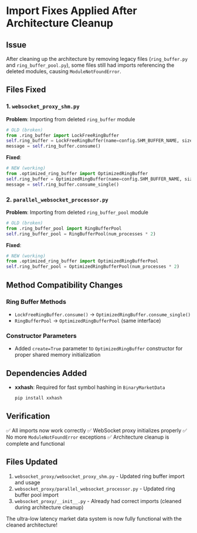 # Import Fixes Applied After Architecture Cleanup

## Issue
After cleaning up the architecture by removing legacy files (`ring_buffer.py` and `ring_buffer_pool.py`), some files still had imports referencing the deleted modules, causing `ModuleNotFoundError`.

## Files Fixed

### 1. `websocket_proxy_shm.py`
**Problem**: Importing from deleted `ring_buffer` module
```python
# OLD (broken)
from .ring_buffer import LockFreeRingBuffer
self.ring_buffer = LockFreeRingBuffer(name=config.SHM_BUFFER_NAME, size=config.SHM_BUFFER_SIZE)
message = self.ring_buffer.consume()
```

**Fixed**:
```python
# NEW (working)
from .optimized_ring_buffer import OptimizedRingBuffer
self.ring_buffer = OptimizedRingBuffer(name=config.SHM_BUFFER_NAME, size=config.SHM_BUFFER_SIZE, create=True)
message = self.ring_buffer.consume_single()
```

### 2. `parallel_websocket_processor.py`
**Problem**: Importing from deleted `ring_buffer_pool` module
```python
# OLD (broken)
from .ring_buffer_pool import RingBufferPool
self.ring_buffer_pool = RingBufferPool(num_processes * 2)
```

**Fixed**:
```python
# NEW (working)
from .optimized_ring_buffer import OptimizedRingBufferPool
self.ring_buffer_pool = OptimizedRingBufferPool(num_processes * 2)
```

## Method Compatibility Changes

### Ring Buffer Methods
- `LockFreeRingBuffer.consume()` → `OptimizedRingBuffer.consume_single()`
- `RingBufferPool` → `OptimizedRingBufferPool` (same interface)

### Constructor Parameters
- Added `create=True` parameter to `OptimizedRingBuffer` constructor for proper shared memory initialization

## Dependencies Added
- **xxhash**: Required for fast symbol hashing in `BinaryMarketData`
  ```bash
  pip install xxhash
  ```

## Verification
✅ All imports now work correctly
✅ WebSocket proxy initializes properly
✅ No more `ModuleNotFoundError` exceptions
✅ Architecture cleanup is complete and functional

## Files Updated
1. `websocket_proxy/websocket_proxy_shm.py` - Updated ring buffer import and usage
2. `websocket_proxy/parallel_websocket_processor.py` - Updated ring buffer pool import
3. `websocket_proxy/__init__.py` - Already had correct imports (cleaned during architecture cleanup)

The ultra-low latency market data system is now fully functional with the cleaned architecture!
